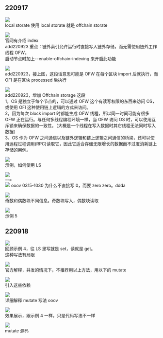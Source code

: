 ## 220917

![](./img/2022-09-17-17-33-24.png)  
local storate 使用
local storate 就是 offchain storate

![](./img/2022-09-17-17-41-11.png)  
官网有介绍 index  
add220923 重点：链外索引允许运行时直接写入链外存储，而无需使用链外工作线程 OFW。  
启动节点时加上--enable-offchain-indexing 来开启此功能

![](./img/2022-09-23-23-33-18.png)  
add220923，接上图，这段话意思可能是 OFW 在每个区块 import 后就执行，而 OFI 是在区块 processed 后执行

![](./img/2022-09-23-23-55-23.png)  
add220923，增加 Offchain storage 这段  
1，OS 是独立于每个节点的，可以通过 OFW 这个有读写权限的东西来访问 OS，或使用 OFI 这种使用链上逻辑的方式来访问。  
2，因为每次 block import 时都能生成 OFW 线程，所以同一时间可能有很多 OFW 正在运行。与任何多线程编程环境一样，当 OFW 访问 OS 时，可以使用互斥锁来确保数据的一致性。（大概是一个线程在写入数据时其它线程无法同时写入数据）  
3，OS 作为 OFW 之间通信以及链外逻辑和链上逻辑之间通信的桥梁，还可以使用远程过程调用(RPC)读取它，因此它适合存储无限增长的数据而不过度消耗链上存储的用例。

![](./img/2022-09-17-17-41-47.png)  
示例，如何使用 LS

![](./img/2022-09-17-17-43-02.png)  
--=  
![](./img/2022-09-17-17-45-10.png)
ooov 0315-1030
为什么不直接写 0，而要 zero zero。ddda

![](./img/2022-09-17-18-20-56.png)  
奇数和偶数块不同信息。奇数块写入，偶数块读取

![](./img/2022-09-17-18-24-39.png)  
示例 5

## 220918

![](./img/2022-09-18-11-18-49.png)  
回顾示例 4，往 LS 里写就是 set，读就是 get。  
这种写法有局限

![](./img/2022-09-18-11-20-01.png)  
官方解释，并发的情况下，不推荐用以上方法，用以下的 mutate

![](./img/2022-09-18-11-21-51.png)  
引入这些依赖

![](./img/2022-09-18-11-23-53.png)  
详细解释 mutate 写法 ooov

![](./img/2022-09-18-11-26-51.png)  
效果展示，跟示例 4 一样，只是代码写法不一样

![](./img/2022-09-18-11-28-25.png)  
mutate 源码
